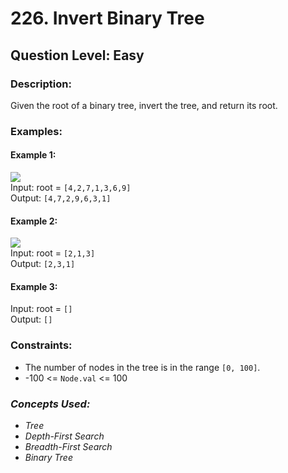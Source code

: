 # 226. Invert Binary Tree
## Question Level: Easy
### Description:
Given the root of a binary tree, invert the tree, and return its root.

 
### Examples:
#### Example 1:

<img src="https://assets.leetcode.com/uploads/2021/03/14/invert1-tree.jpg"><br>
Input: root = `[4,2,7,1,3,6,9]`<br>
Output: `[4,7,2,9,6,3,1]`<br>
#### Example 2:

<img src="https://assets.leetcode.com/uploads/2021/03/14/invert2-tree.jpg"><br>
Input: root = `[2,1,3]`<br>
Output: `[2,3,1]`<br>
#### Example 3:

Input: root = `[]`  
Output: `[]`  

### Constraints:

- The number of nodes in the tree is in the range `[0, 100]`.
- -100 <= `Node.val` <= 100

### <i>Concepts Used:
- Tree
- Depth-First Search
- Breadth-First Search
- Binary Tree</i>